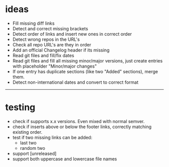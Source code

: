 # ideas

* Fill missing diff links
* Detect and correct missing brackets
* Detect order of links and insert new ones in correct order
* Detect wrong repos in the URL's
* Check all repo URL's are they in order
* Add an official Changelog header if its missing
* Read git files and fill/fix dates
* Read git files and fill all missing minor/major versions, just create entries with placeholder "Minor/major changes"
* If one entry has duplicate sections (like two "Added" sections), merge them.
* Detect non-international dates and convert to correct format

---

# testing

* check if supports x.x versions. Even mixed with normal semver.
* check if inserts above or below the footer links, correctly matching existing order.
* test if two missing links can be added:
  - last two
  - random two
* support \[unreleased]
* support both uppercase and lowercase file names
